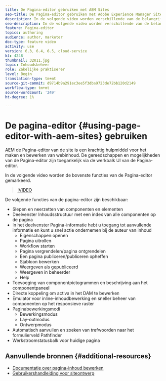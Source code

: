 ```yaml
---
title: De Pagina-editor gebruiken met AEM Sites
seo-title: De Pagina-editor gebruiken met Adobe Experience Manager Sites
description: In de volgende video worden verschillende van de belangrijkste functies van de Touch-UI Sites-editor in Adobe Experience Manager benadrukt.
seo-description: In de volgende video worden verschillende van de belangrijkste functies van de Touch-UI Sites-editor in Adobe Experience Manager benadrukt.
feature: Pagina-editor
topics: authoring
audience: author, marketer
doc-type: feature video
activity: use
version: 6.3, 6.4, 6.5, cloud-service
kt: 4248
thumbnail: 32011.jpg
topic: Inhoudsbeheer
role: Zakelijke praktiserer
level: Begin
translation-type: tm+mt
source-git-commit: d9714b9a291ec3ee5f3dba9723de72bb120d2149
workflow-type: tm+mt
source-wordcount: '249'
ht-degree: 1%

---
```



# De pagina-editor {#using-page-editor-with-aem-sites} gebruiken

AEM de Pagina-editor van de site is een krachtig hulpmiddel voor het maken en bewerken van webinhoud. De gereedschappen en mogelijkheden van de Pagina-editor zijn toegankelijk via de werkbalk UI van de Pagina-editor.

In de volgende video worden de bovenste functies van de Pagina-editor gemarkeerd.

>[!VIDEO](https://video.tv.adobe.com/v/32011?quality=12&learn=on)

De volgende functies van de pagina-editor zijn beschikbaar:

* Slepen en neerzetten van componenten en elementen
* Deelvenster Inhoudsstructuur met een index van alle componenten op de pagina
* In het deelvenster Pagina-informatie hebt u toegang tot aanvullende informatie en kunt u snel actie ondernemen bij de auteur van inhoud
   * Eigenschappen openen
   * Pagina uitrollen
   * Workflow starten
   * Pagina vergrendelen/pagina ontgrendelen
   * Een pagina publiceren/publiceren opheffen
   * Sjabloon bewerken
   * Weergeven als gepubliceerd
   * Weergeven in beheerder
   * Help
* Toevoeging van componentpictogrammen en beschrijving aan het componentpaneel
* Directe koppeling om activa in het DAM te bewerken
* Emulator voor inline-inhoudbewerking en sneller beheer van componenten op het responsieve raster
* Paginabewerkingsmodi
   * Bewerkingsmodus
   * Lay-outmodus
   * Ontwerpmodus
* Automatisch aanvullen en zoeken van trefwoorden naar het formulierveld Pathfinder
* Werkstroomstatusbalk voor huidige pagina

## Aanvullende bronnen {#additional-resources}

* [Documentatie over pagina-inhoud bewerken](https://docs.adobe.com/content/help/en/experience-manager-65/authoring/authoring/editing-content.html)
* [Gebruikershandleiding voor siteontwerp](https://docs.adobe.com/content/help/en/experience-manager-65/authoring/home.html)

